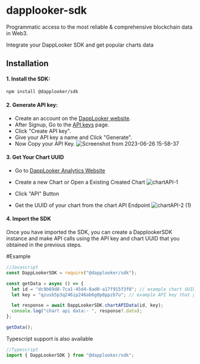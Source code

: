 # dapplooker-sdk

Programmatic access to the most reliable &amp; comprehensive blockchain data in Web3.

Integrate your DappLooker SDK and get popular charts data

## Installation

#### 1. Install the SDK:

```bash
npm install @dapplooker/sdk
```

#### 2. Generate API key:

- Create an account on the [DappLooker website](https://dapplooker.com/).
- After Signup, Go to the [API keys](https://dapplooker.com/user/api) page.
- Click "Create API key".
- Give your API key a name and Click "Generate".
- Now Copy your API Key.
  ![Screenshot from 2023-06-26 15-58-37](https://github.com/AK46rocks/dummy-api/assets/95044988/ff873cc5-2528-4444-8925-bf4aa5b93d02)


#### 3. Get Your Chart UUID

- Go to [DappLooker Analytics Website](https://analytics.dapplooker.com/)
- Create a new Chart or Open a Existing Created Chart
  ![chartAPI-1](https://github.com/AK46rocks/dummy-api/assets/95044988/aee8d0bc-caf7-425b-97a3-9d1fbf908994)

- Click "API" Button
- Get the UUID of your chart from the chart API Endpoint
  ![chartAPI-2 (1)](https://github.com/AK46rocks/dummy-api/assets/95044988/d1b2f6ae-24b9-4b8c-9259-3584ae371a16)



#### 4. Import the SDK

Once you have imported the SDK, you can create a DapplookerSDK instance and make API calls using the API key and chart UUID that you obtained in the previous steps.

#Example

```javascript
//Javascript
const DappLookerSDK = require("@dapplooker/sdk");

const getData = async () => {
  let id = "dc9b69d8-7ca1-45d4-8ad0-a17f915f3f0"; // example chart UUID
  let key = "qzusb5p3q246ip246ab6g0p8ppzb7u"; // example API key that you generated

  let response = await DappLookerSDK.chartAPIData(id, key);
  console.log("chart api data:- ", response?.data);
};

getData();
```

Typescript support is also available

```jsx
//Typescript
import { DappLookerSDK } from "@dapplooker/sdk";
```
